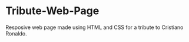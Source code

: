 # Tribute-Web-Page
Resposive web page made using HTML and CSS for a tribute to Cristiano Ronaldo.  
